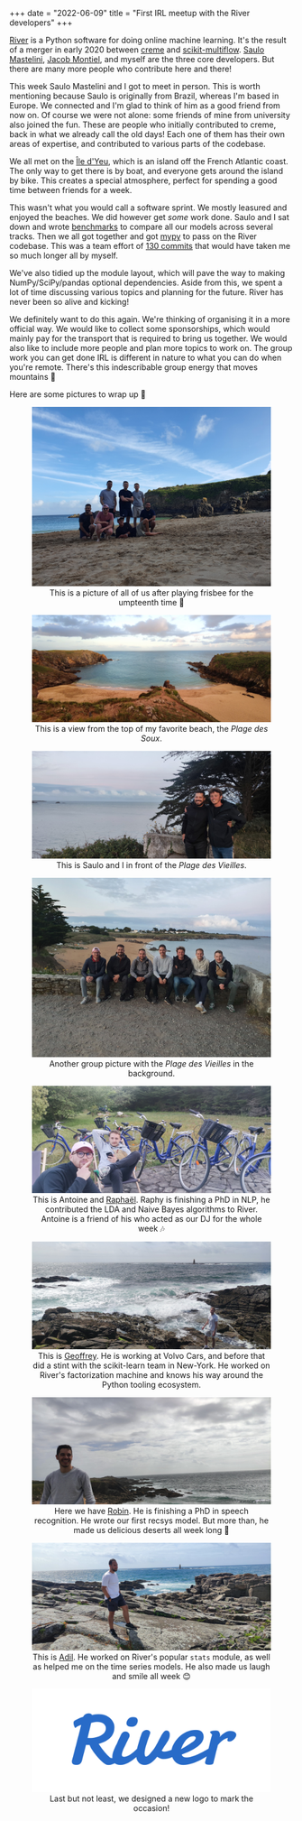 +++
date = "2022-06-09"
title = "First IRL meetup with the River developers"
+++

[River](https://github.com/online-ml/river/) is a Python software for doing online machine learning. It's the result of a merger in early 2020 between [creme](https://github.com/online-ml/river) and [scikit-multiflow](https://github.com/scikit-multiflow/scikit-multiflow). [Saulo Mastelini](https://github.com/smastelini), [Jacob Montiel](https://github.com/jacobmontiel), and myself are the three core developers. But there are many more people who contribute here and there!

This week Saulo Mastelini and I got to meet in person. This is worth mentioning because Saulo is originally from Brazil, whereas I'm based in Europe. We connected and I'm glad to think of him as a good friend from now on. Of course we were not alone: some friends of mine from university also joined the fun. These are people who initially contributed to creme, back in what we already call the old days! Each one of them has their own areas of expertise, and contributed to various parts of the codebase.

We all met on the [Île d'Yeu](https://www.google.com/maps/place/%C3%8Ele+d'Yeu,+85350+%C3%8Ele+d'Yeu/data=!4m2!3m1!1s0x4804dc14901b1eff:0x98a64666e3ee1a2f?sa=X&ved=2ahUKEwiKvpLgj6D4AhUFNxoKHdBlBQwQ8gF6BQiEARAB), which is an island off the French Atlantic coast. The only way to get there is by boat, and everyone gets around the island by bike. This creates a special atmosphere, perfect for spending a good time between friends for a week.

This wasn't what you would call a software sprint. We mostly leasured and enjoyed the beaches. We did however get *some* work done. Saulo and I sat down and wrote [benchmarks](https://riverml.xyz/0.11.1/benchmarks/) to compare all our models across several tracks. Then we all got together and got [mypy](http://mypy-lang.org/) to pass on the River codebase. This was a team effort of [130 commits](https://github.com/online-ml/river/pull/954) that would have taken me so much longer all by myself.

We've also tidied up the module layout, which will pave the way to making NumPy/SciPy/pandas optional dependencies. Aside from this, we spent a lot of time discussing various topics and planning for the future. River has never been so alive and kicking!

We definitely want to do this again. We're thinking of organising it in a more official way. We would like to collect some sponsorships, which would mainly pay for the transport that is required to bring us together. We would also like to include more people and plan more topics to work on. The group work you can get done IRL is different in nature to what you can do when you're remote. There's this indescribable group energy that moves mountains 🚀

Here are some pictures to wrap up 💫

<div align="center">
<figure>
    <img src="/img/blog/first-river-meetup/group.jpg">
    <figcaption>This is a picture of all of us after playing frisbee for the umpteenth time 🥏</figcaption>
</figure>
</div>

<div align="center">
<figure>
    <img src="/img/blog/first-river-meetup/soux.jpg">
    <figcaption>This is a view from the top of my favorite beach, the <i>Plage des Soux</i>.</figcaption>
</figure>
</div>

<div align="center">
<figure>
    <img src="/img/blog/first-river-meetup/saulo_and_i.jpg">
    <figcaption>This is Saulo and I in front of the <i>Plage des Vieilles</i>.</figcaption>
</figure>
</div>

<div align="center">
<figure>
    <img src="/img/blog/first-river-meetup/group2.jpg">
    <figcaption>Another group picture with the <i>Plage des Vieilles</i> in the background.</figcaption>
</figure>
</div>

<div align="center">
<figure>
    <img src="/img/blog/first-river-meetup/raphy_and_antoine.jpg">
    <figcaption>This is Antoine and <a href="https://github.com/raphaelsty">Raphaël</a>. Raphy is finishing a PhD in NLP, he contributed the LDA and Naive Bayes algorithms to River. Antoine is a friend of his who acted as our DJ for the whole week 🎶</figcaption>
</figure>
</div>

<div align="center">
<figure>
    <img src="/img/blog/first-river-meetup/geoffrey.jpg">
    <figcaption>This is <a href="https://github.com/gbolmier">Geoffrey</a>. He is working at Volvo Cars, and before that did a stint with the scikit-learn team in New-York. He worked on River's factorization machine and knows his way around the Python tooling ecosystem.</figcaption>
</figure>
</div>

<div align="center">
<figure>
    <img src="/img/blog/first-river-meetup/robin.jpg">
    <figcaption>Here we have <a href="https://github.com/VaysseRobin">Robin</a>. He is finishing a PhD in speech recognition. He wrote our first recsys model. But more than, he made us delicious deserts all week long 🤤</figcaption>
</figure>
</div>

<div align="center">
<figure>
    <img src="/img/blog/first-river-meetup/adil.jpg">
    <figcaption>This is <a href="https://github.com/AdilZouitine">Adil</a>. He worked on River's popular <code>stats</code> module, as well as helped me on the time series models. He also made us laugh and smile all week 😊</figcaption>
</figure>
</div>

<div align="center">
<figure>
    <img src="/img/blog/first-river-meetup/river_logo.svg">
    <figcaption>Last but not least, we designed a new logo to mark the occasion!</figcaption>
</figure>
</div>
